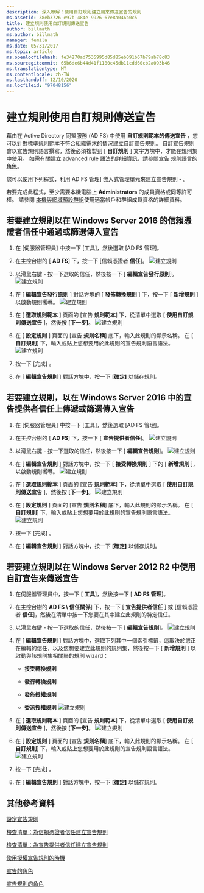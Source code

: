 ```yaml
---
description: 深入瞭解：使用自訂規則建立用來傳送宣告的規則
ms.assetid: 38eb3726-e97b-484e-9926-67e8a046b0c5
title: 建立規則使用自訂規則傳送宣告
author: billmath
ms.author: billmath
manager: femila
ms.date: 05/31/2017
ms.topic: article
ms.openlocfilehash: fe34270ad7535995d85d85eb091b67b79ab78c83
ms.sourcegitcommit: 65b6de6b44d41f1180c45db11cdd60cb2a093b46
ms.translationtype: MT
ms.contentlocale: zh-TW
ms.lasthandoff: 12/10/2020
ms.locfileid: "97048156"
---
```

# <a name="create-a-rule-to-send-claims-using-a-custom-rule"></a>建立規則使用自訂規則傳送宣告


藉由在 Active Directory 同盟服務 (AD FS) 中使用 **自訂規則範本的傳送宣告** ，您可以針對標準規則範本不符合組織需求的情況建立自訂宣告規則。 自訂宣告規則會以宣告規則語言撰寫，然後必須複製到 [ **自訂規則** ] 文字方塊中，才能在規則集中使用。 如需有關建立 advanced rule 語法的詳細資訊，請參閱宣告 [規則語言的角色](../../ad-fs/technical-reference/The-Role-of-the-Claim-Rule-Language.md)。

您可以使用下列程式，利用 AD FS 管理] 嵌入式管理單元來建立宣告規則 \- 。

若要完成此程式，至少需要本機電腦上 **Administrators** 的成員資格或同等許可權。  請參閱 [本機與網域預設群組](https://go.microsoft.com/fwlink/?LinkId=83477)使用適當帳戶和群組成員資格的詳細資料。



## <a name="to-create-a-rule-to-pass-through-or-filter-an-incoming-claim-on-a-relying-party-trust-in-windows-server-2016"></a>若要建立規則以在 Windows Server 2016 的信賴憑證者信任中通過或篩選傳入宣告

1.  在 [伺服器管理員] 中按一下 [工具]，然後選取 [AD FS 管理]。

2.  在主控台樹的 [ **AD FS**] 下，按一下 [信賴憑證者 **信任**]。
![建立規則](media/Create-a-Rule-to-Pass-Through-or-Filter-an-Incoming-Claim/claimrule9.PNG)

3.  以滑鼠右鍵 \- 按一下選取的信任，然後按一下 [ **編輯宣告發行原則**]。
![建立規則](media/Create-a-Rule-to-Pass-Through-or-Filter-an-Incoming-Claim/claimrule10.PNG)

4.  在 [ **編輯宣告發行原則** ] 對話方塊的 [ **發佈轉換規則** ] 下，按一下 [ **新增規則** ] 以啟動規則嚮導。
![建立規則](media/Create-a-Rule-to-Pass-Through-or-Filter-an-Incoming-Claim/claimrule11.PNG)

5.  在 [ **選取規則範本** ] 頁面的 [宣告 **規則範本**] 下，從清單中選取 [ **使用自訂規則傳送宣告** ]，然後按 **[下一步]**。
![建立規則](media/Create-a-Rule-to-Send-Claims-Using-a-Custom-Rule/custom3.PNG)

6.  在 [ **設定規則** ] 頁面的 [宣告 **規則名稱**] 底下，輸入此規則的顯示名稱。 在 [ **自訂規則**] 下，輸入或貼上您想要用於此規則的宣告規則語言語法。
![建立規則](media/Create-a-Rule-to-Send-Claims-Using-a-Custom-Rule/custom4.PNG)

7.  按一下 [完成] 。

8.  在 [ **編輯宣告規則** ] 對話方塊中，按一下 **[確定]** 以儲存規則。

## <a name="to-create-a-rule-to-pass-through-or-filter-an-incoming-claim-on-a-claims-provider-trust-in-windows-server-2016"></a>若要建立規則，以在 Windows Server 2016 中的宣告提供者信任上傳遞或篩選傳入宣告

1.  在 [伺服器管理員] 中按一下 [工具]，然後選取 [AD FS 管理]。

2.  在主控台樹的 [ **AD FS**] 下，按一下 [ **宣告提供者信任**]。
![建立規則](media/Create-a-Rule-to-Pass-Through-or-Filter-an-Incoming-Claim/claimrule1.PNG)

3.  以滑鼠右鍵 \- 按一下選取的信任，然後按一下 [ **編輯宣告規則**]。
![建立規則](media/Create-a-Rule-to-Pass-Through-or-Filter-an-Incoming-Claim/claimrule2.PNG)

4.  在 [ **編輯宣告規則** ] 對話方塊中，按一下 [ **接受轉換規則** ] 下的 [ **新增規則** ]，以啟動規則嚮導。
![建立規則](media/Create-a-Rule-to-Pass-Through-or-Filter-an-Incoming-Claim/claimrule3.PNG)

5.  在 [ **選取規則範本** ] 頁面的 [宣告 **規則範本**] 下，從清單中選取 [ **使用自訂規則傳送宣告** ]，然後按 **[下一步]**。
![建立規則](media/Create-a-Rule-to-Send-Claims-Using-a-Custom-Rule/custom3.PNG)

6.  在 [ **設定規則** ] 頁面的 [宣告 **規則名稱**] 底下，輸入此規則的顯示名稱。 在 [ **自訂規則**] 下，輸入或貼上您想要用於此規則的宣告規則語言語法。
![建立規則](media/Create-a-Rule-to-Send-Claims-Using-a-Custom-Rule/custom4.PNG)

7.  按一下 [完成] 。

8.  在 [ **編輯宣告規則** ] 對話方塊中，按一下 **[確定]** 以儲存規則。



















## <a name="to-create-a-rule-to-send-claims-by-using-a-custom-claim-in-windows-server-2012-r2"></a>若要建立規則以在 Windows Server 2012 R2 中使用自訂宣告來傳送宣告

1.  在伺服器管理員中，按一下 [ **工具**]，然後按一下 [ **AD FS 管理**]。

2.  在主控台樹的 **AD FS \\ 信任關係**] 下，按一下 [ **宣告提供者信任** ] 或 [信賴憑證者 **信任**]，然後在清單中按一下您要在其中建立此規則的特定信任。

3.  以滑鼠右鍵 \- 按一下選取的信任，然後按一下 [ **編輯宣告規則**]。
![建立規則](media/Create-a-Rule-to-Pass-Through-or-Filter-an-Incoming-Claim/claimrule6.PNG)

4.  在 [ **編輯宣告規則** ] 對話方塊中，選取下列其中一個索引標籤，這取決於您正在編輯的信任，以及您想要建立此規則的規則集，然後按一下 [ **新增規則** ] 以啟動與該規則集相關聯的規則 wizard：

    -   **接受轉換規則**

    -   **發行轉換規則**

    -   **發佈授權規則**

    -   **委派授權規則** 
 ![建立規則](media/Create-a-Rule-to-Permit-All-Users/permitall5.PNG)

5.  在 [ **選取規則範本** ] 頁面的 [宣告 **規則範本**] 下，從清單中選取 [ **使用自訂規則傳送宣告** ]，然後按 **[下一步]**。
![建立規則](media/Create-a-Rule-to-Send-Claims-Using-a-Custom-Rule/custom1.PNG)

6.  在 [ **設定規則** ] 頁面的 [宣告 **規則名稱**] 底下，輸入此規則的顯示名稱。 在 [ **自訂規則**] 下，輸入或貼上您想要用於此規則的宣告規則語言語法。
![建立規則](media/Create-a-Rule-to-Send-Claims-Using-a-Custom-Rule/custom2.PNG)

7.  按一下 [完成] 。

8.  在 [ **編輯宣告規則** ] 對話方塊中，按一下 **[確定]** 以儲存規則。

## <a name="additional-references"></a>其他參考資料
[設定宣告規則](Configure-Claim-Rules.md)

[檢查清單：為信賴憑證者信任建立宣告規則](/previous-versions/windows/it-pro/windows-server-2012-R2-and-2012/ee913578(v=ws.11))

[檢查清單：為宣告提供者信任建立宣告規則](/previous-versions/windows/it-pro/windows-server-2012-R2-and-2012/ee913564(v=ws.11))

[使用授權宣告規則的時機](../../ad-fs/technical-reference/When-to-Use-an-Authorization-Claim-Rule.md)

[宣告的角色](../../ad-fs/technical-reference/The-Role-of-Claims.md)

[宣告規則的角色](../../ad-fs/technical-reference/The-Role-of-Claim-Rules.md)
